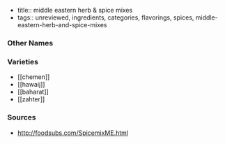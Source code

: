 - title:: middle eastern herb & spice mixes
- tags:: unreviewed, ingredients, categories, flavorings, spices, middle-eastern-herb-and-spice-mixes


### Other Names


### Varieties

* [[chemen]]
* [[hawaij]]
* [[baharat]]
* [[zahter]]

### Sources
* http://foodsubs.com/SpicemixME.html
